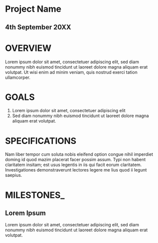 # Project Name

## **4th September 20XX**

# **OVERVIEW**

Lorem ipsum dolor sit amet, consectetuer adipiscing elit, sed diam nonummy nibh euismod tincidunt ut laoreet dolore magna aliquam erat volutpat. Ut wisi enim ad minim veniam, quis nostrud exerci tation ullamcorper. 

# **GOALS**

1. Lorem ipsum dolor sit amet, consectetuer adipiscing elit  
2. Sed diam nonummy nibh euismod tincidunt ut laoreet dolore magna aliquam erat volutpat.

# **SPECIFICATIONS**

Nam liber tempor cum soluta nobis eleifend option congue nihil imperdiet doming id quod mazim placerat facer possim assum. Typi non habent claritatem insitam; est usus legentis in iis qui facit eorum claritatem. Investigationes demonstraverunt lectores legere me lius quod ii legunt saepius.

# **MILESTONES\_**

## **Lorem Ipsum**

Lorem ipsum dolor sit amet, consectetuer adipiscing elit, sed diam nonummy nibh euismod tincidunt ut laoreet dolore magna aliquam erat volutpat.

